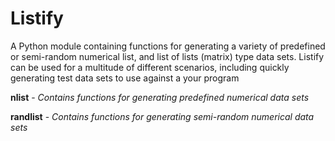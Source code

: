 # Listify

A Python module containing functions for generating a variety of predefined or semi-random numerical list, and list of lists (matrix) type data sets. Listify can be used for a multitude of different scenarios, including quickly generating test data sets to use against a your program

**nlist** - *Contains functions for generating predefined numerical data sets*

**randlist** - *Contains functions for generating semi-random numerical data sets*

